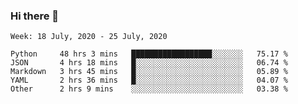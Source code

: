 ### Hi there 👋

<!--START_SECTION:waka-->
```text
Week: 18 July, 2020 - 25 July, 2020

Python     48 hrs 3 mins   ██████████████████░░░░░░░   75.17 % 
JSON       4 hrs 18 mins   █░░░░░░░░░░░░░░░░░░░░░░░░   06.74 % 
Markdown   3 hrs 45 mins   █░░░░░░░░░░░░░░░░░░░░░░░░   05.89 % 
YAML       2 hrs 36 mins   █░░░░░░░░░░░░░░░░░░░░░░░░   04.07 % 
Other      2 hrs 9 mins    ░░░░░░░░░░░░░░░░░░░░░░░░░   03.38 %
```
<!--END_SECTION:waka-->

<!--
**arlenxuzj/arlenxuzj** is a ✨ _special_ ✨ repository because its `README.md` (this file) appears on your GitHub profile.

Here are some ideas to get you started:

- 🔭 I’m currently working on ...
- 🌱 I’m currently learning ...
- 👯 I’m looking to collaborate on ...
- 🤔 I’m looking for help with ...
- 💬 Ask me about ...
- 📫 How to reach me: ...
- 😄 Pronouns: ...
- ⚡ Fun fact: ...
-->
